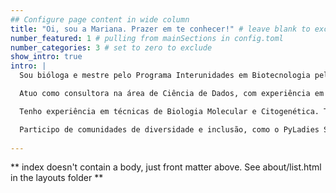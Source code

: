 ```yaml
---
## Configure page content in wide column
title: "Oi, sou a Mariana. Prazer em te conhecer!" # leave blank to exclude
number_featured: 1 # pulling from mainSections in config.toml
number_categories: 3 # set to zero to exclude
show_intro: true
intro: |
  Sou bióloga e mestre pelo Programa Interunidades em Biotecnologia pela USP/IPT/ Instituto Butantan. Meus principais interesses são as áreas de Bioinformática e Ciência de Dados. 

  Atuo como consultora na área de Ciência de Dados, com experiência em análise de dados com linguagens Python e R. 

  Tenho experiência em técnicas de Biologia Molecular e Citogenética. Também tenho experiência em análise dados genéticos e de distribuição espacial com ferramentas computacionais, como Geneious e QuantumGis.

  Participo de comunidades de diversidade e inclusão, como o PyLadies São Paulo e o R-Ladies São Paulo, onde organizei eventos e participei como instrutora e monitora. Também sou membra do Grupos de Estudos em Data Science (GEDS) do PyLadies São Paulo, que tem intuito de estudar estatística e linguagem Python com aplicação na Ciência de Dados.
  
---
```


** index doesn't contain a body, just front matter above.
See about/list.html in the layouts folder **
